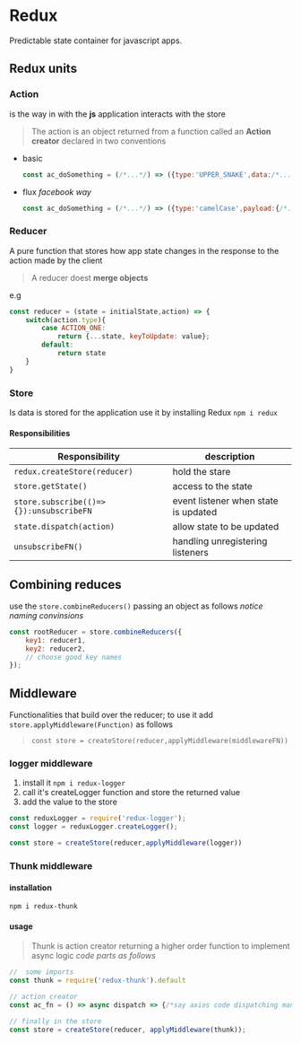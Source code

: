 # Redux

Predictable state container for javascript apps.

## Redux units

### Action
is the way in with the **js** application interacts with the store

> The action is an object returned from a function called an **Action creator** declared in two conventions

* basic 

    ```js
    const ac_doSomething = (/*...*/) => ({type:'UPPER_SNAKE',data:/*...*/})
    ```
* flux *facebook way*

    ```js
    const ac_doSomething = (/*...*/) => ({type:'camelCase',payload:{/*...*/}})
    ```

### Reducer 

A pure function that stores how app state changes in the response to the action made by the client

> A reducer doest **merge objects**

e.g
```js
const reducer = (state = initialState,action) => {
    switch(action.type){
        case ACTION_ONE:
            return {...state, keyToUpdate: value};
        default:
            return state
    }
}
```

### Store

Is data is stored for the application use it by installing Redux `npm i redux`
#### Responsibilities

Responsibility | description
--- | ---
`redux.createStore(reducer)` | hold the stare
`store.getState()` | access to the state
`store.subscribe(()=>{}):unsubscribeFN` | event listener when state is updated
`state.dispatch(action)` | allow state to be updated
`unsubscribeFN()` | handling unregistering listeners 

## Combining reduces 

use the `store.combineReducers()` passing an object as follows *notice naming convinsions*

``` js
const rootReducer = store.combineReducers({
    key1: reducer1,
    key2: reducer2,
    // choose good key names
});
```

## Middleware

Functionalities that build over the reducer; to use it add `store.applyMiddleware(Function)` as follows
> `const store = createStore(reducer,applyMiddleware(middlewareFN)) `

### logger middleware

1. install it `npm i redux-logger`
1. call it's createLogger function and store the returned value
1. add the value to the store 

``` js
const reduxLogger = require('redux-logger');
const logger = reduxLogger.createLogger();

const store = createStore(reducer,applyMiddleware(logger))
```

### Thunk middleware

#### installation 

`npm i redux-thunk`

#### usage 

> Thunk is action creator returning a higher order function to implement async logic 
*code parts as follows*

```js
//  some imports 
const thunk = require('redux-thunk').default

// action creator
const ac_fn = () => async dispatch => {/*say axios code dispatching many actions*/}

// finally in the store 
const store = createStore(reducer, applyMiddleware(thunk));
```
